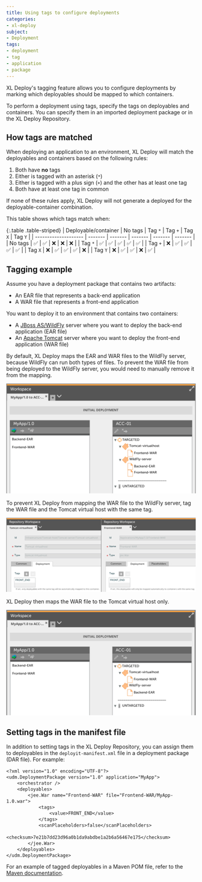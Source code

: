 ```yaml
---
title: Using tags to configure deployments
categories:
- xl-deploy
subject:
- Deployment
tags:
- deployment
- tag
- application
- package
---
```


XL Deploy's tagging feature allows you to configure deployments by marking which deployables should be mapped to which containers.

To perform a deployment using tags, specify the tags on deployables and containers. You can specify them in an imported deployment package or in the XL Deploy Repository.

## How tags are matched

When deploying an application to an environment, XL Deploy will match the deployables and containers based on the following rules:

1. Both have **no** tags
1. Either is tagged with an asterisk (`*`)
1. Either is tagged with a plus sign (`+`) and the other has at least one tag
1. Both have at least one tag in common

If none of these rules apply, XL Deploy will not generate a deployed for the deployable-container combination.

This table shows which tags match when:

{:.table .table-striped}
| Deployable/container | No tags | Tag `*` | Tag `+` | Tag `X` | Tag `Y` |
| -------------------- | ------- | ------- | ------- | ------- | ------- |
| No tags | &#9989; | &#9989; | &#10060; | &#10060; | &#10060; |
| Tag `*` | &#9989; | &#9989; | &#9989; | &#9989; | &#9989; |
| Tag `+` | &#10060; | &#9989; | &#9989; | &#9989; | &#9989; |
| Tag `X` | &#10060; | &#9989; | &#9989; | &#9989; | &#10060; |
| Tag `Y` | &#10060; | &#9989; | &#9989; | &#10060; | &#9989; |

## Tagging example

Assume you have a deployment package that contains two artifacts:

* An EAR file that represents a back-end application
* A WAR file that represents a front-end application

You want to deploy it to an environment that contains two containers:

* A [JBoss AS/WildFly](/xl-deploy/concept/introduction-to-the-xl-deploy-jboss-domain-plugin.html) server where you want to deploy the back-end application (EAR file)
* An [Apache Tomcat](/xl-deploy/concept/introduction-to-the-xl-deploy-tomcat-plugin.html) server where you want to deploy the front-end application (WAR file)

By default, XL Deploy maps the EAR and WAR files to the WildFly server, because WildFly can run both types of files. To prevent the WAR file from being deployed to the WildFly server, you would need to manually remove it from the mapping.

![Default mapping](images/tagged-deployment-no-tags.png)

To prevent XL Deploy from mapping the WAR file to the WildFly server, tag the WAR file and the Tomcat virtual host with the same tag.

![Tagged jee.War and tomcat.VirtualHost](images/tagged-deployment-artifact-and-container.png)

XL Deploy then maps the WAR file to the Tomcat virtual host only.

![Mapping with tags](images/tagged-deployment-with-tags.png)

## Setting tags in the manifest file

In addition to setting tags in the XL Deploy Repository, you can assign them to deployables in the `deployit-manifest.xml` file in a deployment package (DAR file). For example:

    <?xml version="1.0" encoding="UTF-8"?>
    <udm.DeploymentPackage version="1.0" application="MyApp">
        <orchestrator />
        <deployables>
            <jee.War name="Frontend-WAR" file="Frontend-WAR/MyApp-1.0.war">
                <tags>
                    <value>FRONT_END</value>
                </tags>
                <scanPlaceholders>false</scanPlaceholders>
                <checksum>7e21b7dd23d96a0b1da9abdbe1a2b6a56467e175</checksum>
            </jee.War>
        </deployables>
    </udm.DeploymentPackage>

For an example of tagged deployables in a Maven POM file, refer to the [Maven documentation](http://tech.xebialabs.com/deployit-maven-plugin/4.5.2/examples/tags.html).
